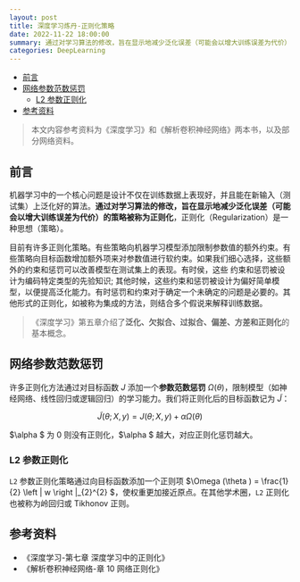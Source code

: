 ```yaml
---
layout: post
title: 深度学习炼丹-正则化策略
date: 2022-11-22 18:00:00
summary: 通过对学习算法的修改，旨在显示地减少泛化误差（可能会以增大训练误差为代价）的策略被称为正则化，正则化是一种思想（策略）。
categories: DeepLearning
---
```


- [前言](#前言)
- [网络参数范数惩罚](#网络参数范数惩罚)
  - [L2 参数正则化](#l2-参数正则化)
- [参考资料](#参考资料)

> 本文内容参考资料为《深度学习》和《解析卷积神经网络》两本书，以及部分网络资料。

## 前言

机器学习中的一个核心问题是设计不仅在训练数据上表现好，并且能在新输入（测试集）上泛化好的算法。**通过对学习算法的修改，旨在显示地减少泛化误差（可能会以增大训练误差为代价）的策略被称为正则化**，正则化（Regularization）是一种思想（策略）。

目前有许多正则化策略。有些策略向机器学习模型添加限制参数值的额外约束。有些策略向目标函数增加额外项来对参数值进行软约束。如果我们细心选择，这些额外的约束和惩罚可以改善模型在测试集上的表现。有时侯，这些 约束和惩罚被设计为编码特定类型的先验知识; 其他时候，这些约束和惩罚被设计为偏好简单模型，以便提高泛化能力。有时惩罚和约束对于确定一个未确定的问题是必要的。其他形式的正则化，如被称为集成的方法，则结合多个假说来解释训练数据。
> 《深度学习》第五章介绍了**泛化、欠拟合、过拟合、偏差、方差和正则化**的基本概念。

## 网络参数范数惩罚

许多正则化方法通过对目标函数 $J$ 添加一个**参数范数惩罚** $\Omega (\theta )$，限制模型（如神经网络、线性回归或逻辑回归）的学习能力。我们将正则化后的目标函数记为 $\tilde{J}$：

$$\tilde{J}(\theta; X,y) = J(\theta; X,y) + \alpha \Omega (\theta )$$

$\alpha $ 为 0 则没有正则化，$\alpha $ 越大，对应正则化惩罚越大。

### L2 参数正则化

`L2` 参数正则化策略通过向目标函数添加一个正则项 $\Omega (\theta ) = \frac{1}{2} \left \| w \right \|_{2}^{2} $，使权重更加接近原点。在其他学术圈，`L2` 正则化也被称为岭回归或 Tikhonov 正则。


## 参考资料

- 《深度学习-第七章 深度学习中的正则化》
- 《解析卷积神经网络-章 10 网络正则化》